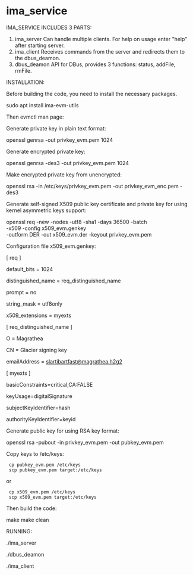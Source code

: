# ima_service

IMA_SERVICE INCLUDES 3 PARTS:
  1) ima_server
    Can handle multiple clients. For help on usage enter "help" after starting server.
  2) ima_client
    Receives commands from the server and redirects them to the dbus_deamon.
  3) dbus_deamon
    API for DBus, provides 3 functions: status, addFile, rmFile.

INSTALLATION:

  Before building the code, you need to install the necessary packages.
  
  sudo apt install ima-evm-utils
  
  
  Then evmctl man page:
  
  Generate private key in plain text format:

  openssl genrsa -out privkey_evm.pem 1024

  Generate encrypted private key:

  openssl genrsa -des3 -out privkey_evm.pem 1024

  Make encrypted private key from unencrypted:

  openssl rsa -in /etc/keys/privkey_evm.pem -out privkey_evm_enc.pem -des3

  Generate self-signed X509 public key certificate and private key for using kernel asymmetric keys support:

  openssl req -new -nodes -utf8 -sha1 -days 36500 -batch \
              -x509 -config x509_evm.genkey \
              -outform DER -out x509_evm.der -keyout privkey_evm.pem

  Configuration file x509_evm.genkey:
  
  [ req ]
  
  default_bits = 1024
  
  distinguished_name = req_distinguished_name
  
  prompt = no
  
  string_mask = utf8only
  
  x509_extensions = myexts
  

  [ req_distinguished_name ]
  
  O = Magrathea
  
  CN = Glacier signing key
  
  emailAddress = slartibartfast@magrathea.h2g2
  

  [ myexts ]
  
  basicConstraints=critical,CA:FALSE
  
  keyUsage=digitalSignature
  
  subjectKeyIdentifier=hash
  
  authorityKeyIdentifier=keyid
  

  Generate public key for using RSA key format:

  openssl rsa -pubout -in privkey_evm.pem -out pubkey_evm.pem

  Copy keys to /etc/keys:
  
     cp pubkey_evm.pem /etc/keys
     scp pubkey_evm.pem target:/etc/keys
  or
  
     cp x509_evm.pem /etc/keys
     scp x509_evm.pem target:/etc/keys
     
  Then build the code:
  
  make
  make clean
  
  RUNNING:
  
  ./ima_server
  
  ./dbus_deamon
  
  ./ima_client
  
